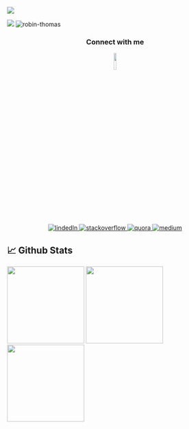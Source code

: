 ![](https://github.com/robin-thomas/robin-thomas/assets/3542041/9c91d83e-c8a9-49f9-a8b6-2826956f2e2b)

<p align="left">
  <img src="https://img.shields.io/github/followers/robin-thomas?label=follow&style=social" />
  <img src="https://komarev.com/ghpvc/?username=robin-thomas&label=Profile%20views&color=0e75b6&style=flat" alt="robin-thomas" />
</p>

<h3 align="center">Connect with me</h3>
<div align="center">
  <img src="https://media.giphy.com/media/M9gbBd9nbDrOTu1Mqx/giphy.gif" width="10%"/>
</div>
<div align="center" style="margin-top:10px">
  <div>
    <a  href="https://www.linkedin.com/in/robinthomas91/" target="_blank">
      <img src="https://img.shields.io/badge/Linked%20In-0A66C2.svg?style=for-the-badge&logo=linkedin&logoColor=white" alt="lindedIn"/>
    </a>
    <a href="https://stackoverflow.com/users/1924653/robin-thomas" target="_blank">
      <img src="https://img.shields.io/badge/StackOverflow-grey?style=for-the-badge&logo=stackoverflow&logoColor=orange" alt="stackoverflow" />
    </a>
    <a href="https://www.quora.com/profile/Robin-Thomas-16" target="_blank">
      <img src="https://img.shields.io/badge/Quora-darkred?style=for-the-badge&logo=quora&logoColor=white" alt="quora" />
    </a>
    <a href="https://medium.com/@robinthomas17">
      <img src="https://img.shields.io/badge/Medium-black?style=for-the-badge&logo=medium&logoColor=white" alt="medium" />
    </a>
  </div>
</div>

<!--
**robin-thomas/robin-thomas** is a ✨ _special_ ✨ repository because its `README.md` (this file) appears on your GitHub profile.

Here are some ideas to get you started:

- 🔭 I’m currently working on ...
- 🌱 I’m currently learning ...
- 👯 I’m looking to collaborate on ...
- 🤔 I’m looking for help with ...
- 💬 Ask me about ...
- 📫 How to reach me: ...
- 😄 Pronouns: ...
- ⚡ Fun fact: ...
-->

## 📈 Github Stats

<div>
  <img height="180" src="https://github-readme-stats.vercel.app/api?username=robin-thomas&show_icons=true&theme=nightowl&count_private=true&rank_icon=github"/>
  <img height="180" src="https://github-readme-stats.vercel.app/api/top-langs/?username=robin-thomas&show_icons=true&theme=nightowl&layout=compact"/>
  <img height="180" src="https://github-readme-streak-stats.herokuapp.com/?user=robin-thomas&theme=nightowl" />
</div>
